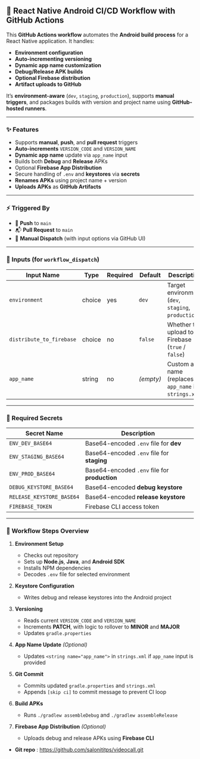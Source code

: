 ## 🤖 React Native Android CI/CD Workflow with GitHub Actions

This **GitHub Actions workflow** automates the **Android build process** for a React Native application. It handles:

- **Environment configuration**
- **Auto-incrementing versioning**
- **Dynamic app name customization**
- **Debug/Release APK builds**
- **Optional Firebase distribution**
- **Artifact uploads to GitHub**

It’s **environment-aware** (`dev`, `staging`, `production`), supports **manual triggers**, and packages builds with version and project name using **GitHub-hosted runners**.

---

### ✨ Features

- Supports **manual**, **push**, and **pull request** triggers
- **Auto-increments** `VERSION_CODE` and `VERSION_NAME`
- **Dynamic app name** update via `app_name` input
- Builds both **Debug** and **Release** APKs
- Optional **Firebase App Distribution**
- Secure handling of `.env` and **keystores** via **secrets**
- **Renames APKs** using project name + version
- **Uploads APKs** as **GitHub Artifacts**

---

### ⚡ Triggered By

- 🔁 **Push** to `main`
- 📬 **Pull Request** to `main`
- 🔘 **Manual Dispatch** (with input options via GitHub UI)

---

### 🧾 Inputs (for `workflow_dispatch`)

| Input Name               | Type   | Required | Default   | Description                                            |
| ------------------------ | ------ | -------- | --------- | ------------------------------------------------------ |
| `environment`            | choice | yes      | `dev`     | Target environment (`dev`, `staging`, `production`)    |
| `distribute_to_firebase` | choice | no       | `false`   | Whether to upload to Firebase (`true` / `false`)       |
| `app_name`               | string | no       | _(empty)_ | Custom app name (replaces `app_name` in `strings.xml`) |

---

### 🔐 Required Secrets

| Secret Name               | Description                                   |
| ------------------------- | --------------------------------------------- |
| `ENV_DEV_BASE64`          | Base64-encoded `.env` file for **dev**        |
| `ENV_STAGING_BASE64`      | Base64-encoded `.env` file for **staging**    |
| `ENV_PROD_BASE64`         | Base64-encoded `.env` file for **production** |
| `DEBUG_KEYSTORE_BASE64`   | Base64-encoded **debug keystore**             |
| `RELEASE_KEYSTORE_BASE64` | Base64-encoded **release keystore**           |
| `FIREBASE_TOKEN`          | Firebase CLI access token                     |

---

### 🧱 Workflow Steps Overview

1. **Environment Setup**

   - Checks out repository
   - Sets up **Node.js**, **Java**, and **Android SDK**
   - Installs NPM dependencies
   - Decodes `.env` file for selected environment

2. **Keystore Configuration**

   - Writes debug and release keystores into the Android project

3. **Versioning**

   - Reads current `VERSION_CODE` and `VERSION_NAME`
   - Increments **PATCH**, with logic to rollover to **MINOR** and **MAJOR**
   - Updates `gradle.properties`

4. **App Name Update** _(Optional)_

   - Updates `<string name="app_name">` in `strings.xml` if `app_name` input is provided

5. **Git Commit**

   - Commits updated `gradle.properties` and `strings.xml`
   - Appends `[skip ci]` to commit message to prevent CI loop

6. **Build APKs**

   - Runs `./gradlew assembleDebug` and `./gradlew assembleRelease`

7. **Firebase App Distribution** _(Optional)_

   - Uploads debug and release APKs using **Firebase CLI**

- **Git repo** : https://github.com/salonititps/videocall.git
